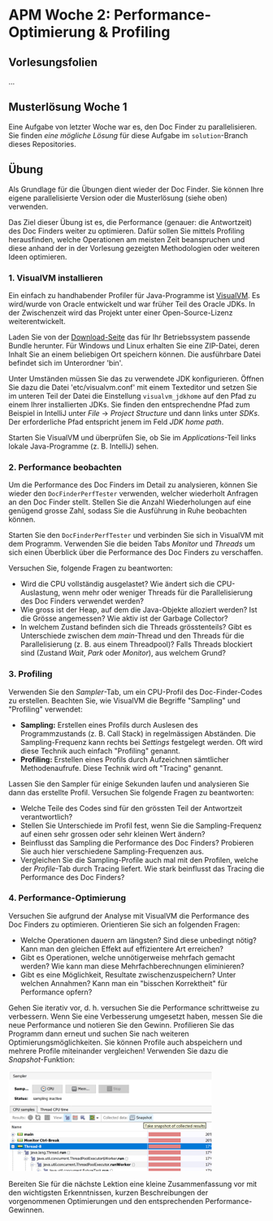 # APM Woche 2: Performance-Optimierung & Profiling

## Vorlesungsfolien

...


## Musterlösung Woche 1

Eine Aufgabe von letzter Woche war es, den Doc Finder zu parallelisieren. 
Sie finden _eine mögliche Lösung_ für diese Aufgabe im `solution`-Branch 
dieses Repositories.


## Übung

Als Grundlage für die Übungen dient wieder der Doc Finder. Sie können Ihre 
eigene parallelisierte Version oder die Musterlösung (siehe oben) verwenden.

Das Ziel dieser Übung ist es, die Performance (genauer: die Antwortzeit) des 
Doc Finders weiter zu optimieren. Dafür sollen Sie mittels Profiling 
herausfinden, welche Operationen am meisten Zeit beanspruchen und diese anhand
der in der Vorlesung gezeigten Methodologien oder weiteren Ideen optimieren.


### 1. VisualVM installieren

Ein einfach zu handhabender Profiler für Java-Programme ist
[VisualVM](https://visualvm.github.io/). Es wird/wurde von Oracle entwickelt 
und war früher Teil des Oracle JDKs. In der Zwischenzeit wird das Projekt 
unter einer Open-Source-Lizenz weiterentwickelt.

Laden Sie von der [Download-Seite](https://visualvm.github.io/download.html)
das für Ihr Betriebssystem passende Bundle herunter. Für Windows und Linux 
erhalten Sie eine ZIP-Datei, deren Inhalt Sie an einem beliebigen Ort 
speichern können. Die ausführbare Datei befindet sich im Unterordner 'bin'.

Unter Umständen müssen Sie das zu verwendete JDK konfigurieren. Öffnen Sie 
dazu die Datei 'etc/visualvm.conf' mit einem Texteditor und setzen Sie im 
unteren Teil der Datei die Einstellung `visualvm_jdkhome` auf den Pfad zu 
einem Ihrer installierten JDKs. Sie finden den entsprechendne Pfad zum 
Beispiel in IntelliJ unter _File_ → _Project Structure_ und dann links unter 
_SDKs_. Der erforderliche Pfad entspricht jenem im Feld _JDK home path_.

Starten Sie VisualVM und überprüfen Sie, ob Sie im _Applications_-Teil links 
lokale Java-Programme (z. B. IntelliJ) sehen.


### 2. Performance beobachten

Um die Performance des Doc Finders im Detail zu analysieren, können Sie wieder 
den `DocFinderPerfTester` verwenden, welcher wiederholt Anfragen an den Doc 
Finder stellt. Stellen Sie die Anzahl Wiederholungen auf eine genügend 
grosse Zahl, sodass Sie die Ausführung in Ruhe beobachten können.

Starten Sie den `DocFinderPerfTester` und verbinden Sie sich in VisualVM mit 
dem Programm. Verwenden Sie die beiden Tabs _Monitor_ und _Threads_ um sich 
einen Überblick über die Performance des Doc Finders zu verschaffen.

Versuchen Sie, folgende Fragen zu beantworten:
* Wird die CPU vollständig ausgelastet? Wie ändert sich die CPU-Auslastung, 
  wenn mehr oder weniger Threads für die Parallelisierung des Doc Finders 
  verwendet werden?
* Wie gross ist der Heap, auf dem die Java-Objekte alloziert werden? Ist die 
  Grösse angemessen? Wie aktiv ist der Garbage Collector?
* In welchem Zustand befinden sich die Threads grösstenteils? Gibt es 
  Unterschiede zwischen dem _main_-Thread und den Threads für die 
  Parallelisierung (z. B. aus einem Threadpool)? Falls Threads blockiert 
  sind (Zustand _Wait_, _Park_ oder _Monitor_), aus welchem Grund?


### 3. Profiling

Verwenden Sie den _Sampler_-Tab, um ein CPU-Profil des Doc-Finder-Codes zu 
erstellen. Beachten Sie, wie VisualVM die Begriffe "Sampling" und "Profiling" 
verwendet:
* **Sampling:** Erstellen eines Profils durch Auslesen des Programmzustands
  (z. B. Call Stack) in regelmässigen Abständen. Die Sampling-Frequenz kann 
  rechts bei _Settings_ festgelegt werden. Oft wird diese Technik auch 
  einfach "Profiling" genannt.
* **Profiling:** Erstellen eines Profils durch Aufzeichnen sämtlicher
  Methodenaufrufe. Diese Technik wird oft "Tracing" genannt.

Lassen Sie den Sampler für einige Sekunden laufen und analysieren Sie dann 
das erstellte Profil. Versuchen Sie folgende Fragen zu beantworten:
* Welche Teile des Codes sind für den grössten Teil der Antwortzeit
  verantwortlich?
* Stellen Sie Unterschiede im Profil fest, wenn Sie die Sampling-Frequenz auf 
  einen sehr grossen oder sehr kleinen Wert ändern?
* Beinflusst das Sampling die Performance des Doc Finders? Probieren Sie 
  auch hier verschiedene Sampling-Frequenzen aus.
* Vergleichen Sie die Sampling-Profile auch mal mit den Profilen, welche der 
  _Profile_-Tab durch Tracing liefert. Wie stark beinflusst das Tracing die 
  Performance des Doc Finders?


### 4. Performance-Optimierung

Versuchen Sie aufgrund der Analyse mit VisualVM die Performance des Doc 
Finders zu optimieren. Orientieren Sie sich an folgenden Fragen:
* Welche Operationen dauern am längsten? Sind diese unbedingt nötig? Kann 
  man den gleichen Effekt auf effizientere Art erreichen?
* Gibt es Operationen, welche unnötigerweise mehrfach gemacht werden? Wie 
  kann man diese Mehrfachberechnungen eliminieren?
* Gibt es eine Möglichkeit, Resultate zwischenzuspeichern? Unter welchen 
  Annahmen? Kann man ein "bisschen Korrektheit" für Performance opfern?

Gehen Sie iterativ vor, d. h. versuchen Sie die Performance schrittweise zu 
verbessern. Wenn Sie eine Verbesserung umgesetzt haben, messen Sie die neue 
Performance und notieren Sie den Gewinn. Profilieren Sie das Programm 
dann erneut und suchen Sie nach weiteren Optimierungsmöglichkeiten. Sie 
können Profile auch abspeichern und mehrere Profile miteinander vergleichen! 
Verwenden Sie dazu die _Snapshot_-Funktion:

<img src="snapshot.png" width="400px">

Bereiten Sie für die nächste Lektion eine kleine Zusammenfassung vor mit den 
wichtigsten Erkenntnissen, kurzen Beschreibungen der vorgenommenen 
Optimierungen und den entsprechenden Performance-Gewinnen.